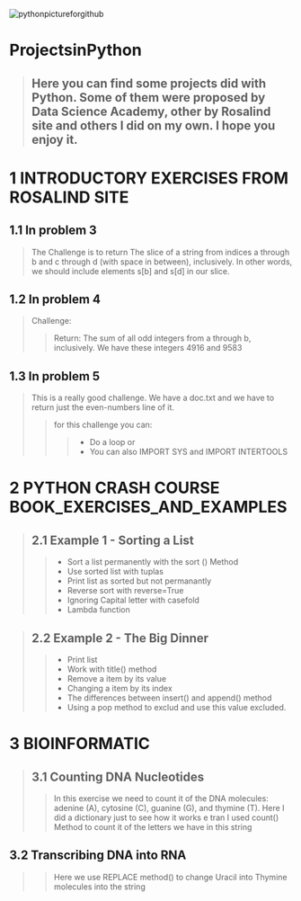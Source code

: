 ![pythonpictureforgithub](https://user-images.githubusercontent.com/67904287/107618268-0dc24e80-6c30-11eb-93d9-9575e0fc261e.jpg)



# ProjectsinPython
>## Here you can find some projects did with Python. Some of them were proposed by Data Science Academy, other by Rosalind site and others I did on my own. I hope you enjoy it.


# 1 INTRODUCTORY EXERCISES FROM ROSALIND SITE 

## 1.1 In problem 3 
>The Challenge is to return The slice of a string from indices a through b and c through d (with space in between), inclusively. In other words, we should include elements s[b] and s[d] in our slice.

## 1.2 In problem 4 
>Challenge: 
>>Return: The sum of all odd integers from a through b, inclusively. We have these integers 4916 and 9583

## 1.3 In problem 5 
>This is a really good challenge. We have a doc.txt and we have to return just the even-numbers line of it. 
>>for this challenge you can:  
>>>* Do a loop or 
>>>* You can also IMPORT SYS and IMPORT INTERTOOLS 
            
# 2 PYTHON CRASH COURSE BOOK_EXERCISES_AND_EXAMPLES

>## 2.1 Example 1 - Sorting a List
>>* Sort a list permanently with the sort () Method
>>* Use sorted list with tuplas
>>* Print list as sorted but not permanantly
>>* Reverse sort with reverse=True
>>* Ignoring Capital letter with casefold
>>* Lambda function
    
>## 2.2 Example 2 - The Big Dinner
>>* Print list
>>* Work with title() method
>>* Remove a item by its value
>>* Changing a item by its index
>>* The differences between insert() and append() method
>>* Using a pop method to exclud and use this value excluded.
     
# 3 BIOINFORMATIC     
    
>## 3.1 Counting DNA Nucleotides
>>In this exercise we need to count it of the DNA molecules:  adenine (A), cytosine (C), guanine (G), and thymine (T).
>>Here I did a dictionary just to see how it works e tran I used count() Method to count it of the letters we have in this string
    
## 3.2 Transcribing DNA into RNA
>>Here we use REPLACE method() to change Uracil into Thymine molecules into the string

